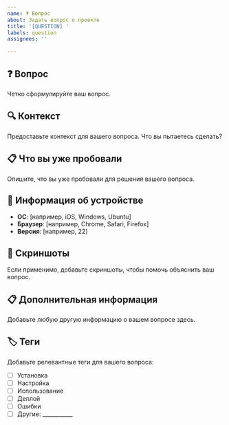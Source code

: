 ```yaml
---
name: ❓ Вопрос
about: Задать вопрос о проекте
title: '[QUESTION] '
labels: question
assignees: ''

---
```


## ❓ Вопрос
Четко сформулируйте ваш вопрос.

## 🔍 Контекст
Предоставьте контекст для вашего вопроса. Что вы пытаетесь сделать?

## 📋 Что вы уже пробовали
Опишите, что вы уже пробовали для решения вашего вопроса.

## 📱 Информация об устройстве
- **ОС**: [например, iOS, Windows, Ubuntu]
- **Браузер**: [например, Chrome, Safari, Firefox]
- **Версия**: [например, 22]

## 📸 Скриншоты
Если применимо, добавьте скриншоты, чтобы помочь объяснить ваш вопрос.

## 📋 Дополнительная информация
Добавьте любую другую информацию о вашем вопросе здесь.

## 🏷️ Теги
Добавьте релевантные теги для вашего вопроса:
- [ ] Установка
- [ ] Настройка
- [ ] Использование
- [ ] Деплой
- [ ] Ошибки
- [ ] Другие: ___________

